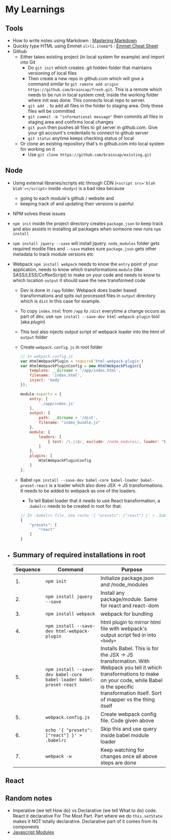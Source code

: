 # My Learnings

## Tools

* How to write notes using Markdown : [Mastering Markdown](https://guides.github.com/features/mastering-markdown/)
* Quickly type HTML using Emmet `ul>li.item$*5` : [Emmet Cheat Sheet](http://docs.emmet.io/cheat-sheet/)
* Github
  * Either takes existing project (in local system for example) and import into Git
    * Do `git init` which creates .git hidden folder that maintains versioning of local files
    * Then create a new repo in github.com which will give a command similar to `git remote add origin https://github.com/braincap/fresh.git`. This is a remote which needs to be run in local system cmd; inside the working folder where init was done. This connects local repo to server.
    * `git add .` to add all files in the folder to staging area. Only these files will be committed
    * `git commit -m "informational message"`  then commits all files in staging area and confirms local changes
    * `git push` then pushes all files to git server in github.com. Give your git account's credentails to connect to github server
    * `git status` anytime keeps checking status of local
  * Or clone an existing repository that's in github.com into local system for working on it
    * Use `git clone https://github.com/braincap/existing.git`

## Node

* Using external libraries/scripts etc through CDN (`<script src='blah blah'></script>` inside `<body>`) is a bad idea because
  * going to each module's github / website and
  * keeping track of and updating their versions is painful
* NPM solves these issues
* `npm init` inside the project directory creates `package.json` to keep track and also assists in installing all packages when someone new runs `npm install`
* `npm install jquery --save` will install jquery. `node_modules` folder gets required modile files and `--save` makes sure `package.json` gets other metadata to track module versions etc
* Webpack `npm install webpack` needs to know the `entry` point of your application, needs to know which transformations `module` (like SASS/LESS/CoffeeScript) to make on your code and needs to know to which location `output` it should save the new transformed code
  * Dev is done in `/app` folder. Webpack does loader based transformations and spits out processed files in `output` directory which is `dist` in this case for example.
  * To copy `index.html` from `/app` to `/dist` everytime a change occurs as part of dev, use `npm install --save-dev html-webpack-plugin` tool (aka _plugin_)
  * This tool also injects output script of webpack loader into the html of `output` folder
  * Create `webpack.config.js` in root folder

    ```javascript
    // In webpack.config.js
    var HtmlWebpackPlugin = require('html-webpack-plugin')
    var HtmlWebpackPluginConfig = new HtmlWebpackPlugin({
        template: __dirname + '/app/index.html',
        filename: 'index.html',
        inject: 'body'
    });

    module.exports = {
        entry: [
            './app/index.js'
        ],
        output: {
            path: __dirname + '/dist',
            filename: "index_bundle.js"
        },
        module: {
            loaders: [
                { test: /\.js$/, exclude: /node_modules/, loader: "babel-loader", query: {presets: ['react']} }
            ]
        },
        plugins: [
            HtmlWebpackPluginConfig
        ]
    };
    ```
  * Babel `npm install --save-dev babel-core babel-loader babel-preset-react` is a loader which also does JSX -> JS transformations. It needs to be added to webpack as one of the loaders.
    * To tell Babel loader that it needs to use React transformation, a `.babelrc` needs to be created in root for that.

    ```javascript
    // In .babelrc file. Use (echo '{ "presets": ["react"] }' > .babelrc)
    {
        "presets": [
            "react"
        ]
    }
    ```

* ## Summary of required installations in root

  Sequence | Command | Purpose
  ---------|---------|--------
  1.| `npm init` | Initialize package.json and /node_modules
  2.| `npm install jquery --save` | Install any package/module. Same for react and react-dom
  3.| `npm install webpack` | webpack for bundling
  4.| `npm install --save-dev html-webpack-plugin` | html plugin to mirror html file with webpack's output script fed in into `<body>`
  5.| `npm install --save-dev babel-core babel-loader babel-preset-react` | Installs Babel. This is for the JSX -> JS transformation. With Webpack you tell it which transformations to make on your code, while Babel is the specific transformation itself. Sort of mapper vs the thing itself
  5.| `webpack.config.js` | Create webpack config file. Code given above
  6.| `echo '{ "presets": ["react"] }' > .babelrc` | Skip this and use query inside babel module loader
  7.| `webpack -w` | Keep watching for changes once all above steps are done

## React



## Random notes

* Imperative (we tell How do) vs Declarative (we tell What to do) code. React it declarative For The Most Part. Part where we do `this.setState` makes it NOT totally declarative. Declarative part of it comes from its components
* [Javascript Modules](https://medium.freecodecamp.com/javascript-modules-a-beginner-s-guide-783f7d7a5fcc#.fs5jv4a77)